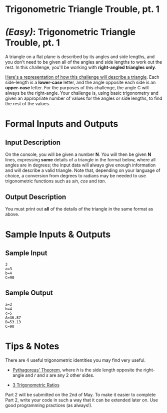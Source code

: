 # Trigonometric Triangle Trouble, pt. 1
<div class="md"><h1><a href="#EasyIcon"></a> <em>(Easy)</em>: Trigonometric Triangle Trouble, pt. 1</h1>
<p>A triangle on a flat plane is described by its angles and side lengths, and you don't need to be given all of the angles and side lengths to work out the rest. In this challenge, you'll be working with <strong>right-angled triangles only</strong>.</p>
<p><a href="http://i.imgur.com/qtHozmc.png">Here's a representation of how this challenge will describe a triangle</a>. Each side-length is a <strong>lower-case</strong> letter, and the angle opposite each side is an <strong>upper-case</strong> letter. For the purposes of this challenge, the angle C will always be the right-angle. Your challenge is, using basic trigonometry and given an appropriate number of values for the angles or side lengths, to find the rest of the values.</p>
<h1>Formal Inputs and Outputs</h1>
<h2>Input Description</h2>
<p>On the console, you will be given a number <strong>N</strong>. You will then be given <strong>N</strong> lines, expressing <strong>some</strong> details of a triangle in the format below, where all angles are in degrees; the input data will always give enough information and will describe a valid triangle. Note that, depending on your language of choice, a conversion from degrees to radians may be needed to use trigonometric functions such as <em>sin</em>, <em>cos</em> and <em>tan</em>.</p>
<h2>Output Description</h2>
<p>You must print out <strong>all</strong> of the details of the triangle in the same format as above.</p>
<h1>Sample Inputs &amp; Outputs</h1>
<h2>Sample Input</h2>
<pre><code>3
a=3
b=4
C=90
</code></pre>
<h2>Sample Output</h2>
<pre><code>a=3
b=4
c=5
A=36.87
B=53.13
C=90
</code></pre>
<h1>Tips &amp; Notes</h1>
<p>There are 4 useful trigonometric identities you may find very useful.</p>
<ul>
<li><p><a href="http://latex.codecogs.com/gif.latex?r%5E2&amp;plus;s%5E2%3Dh%5E2">Pythagoreas' Theorem</a>, where <em>h</em> is the side length opposite the right-angle and <em>r</em> and <em>s</em> are any 2 other sides.</p></li>
<li><p><a href="http://simple.wikipedia.org/wiki/Trigonometry#Trigonometric_Ratios">3 Trigonometric Ratios</a></p></li>
</ul>
<p>Part 2 will be submitted on the 2nd of May. To make it easier to complete Part 2, write your code in such a way that it can be extended later on. Use good programming practices (as always!).</p>
</div>
